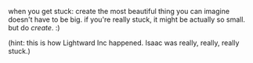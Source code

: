 when you get stuck: create the most beautiful thing you can imagine
doesn't have to be big. if you're really stuck, it might be actually so small. but do *create*. :)

(hint: this is how Lightward Inc happened. Isaac was really, really, really stuck.)
